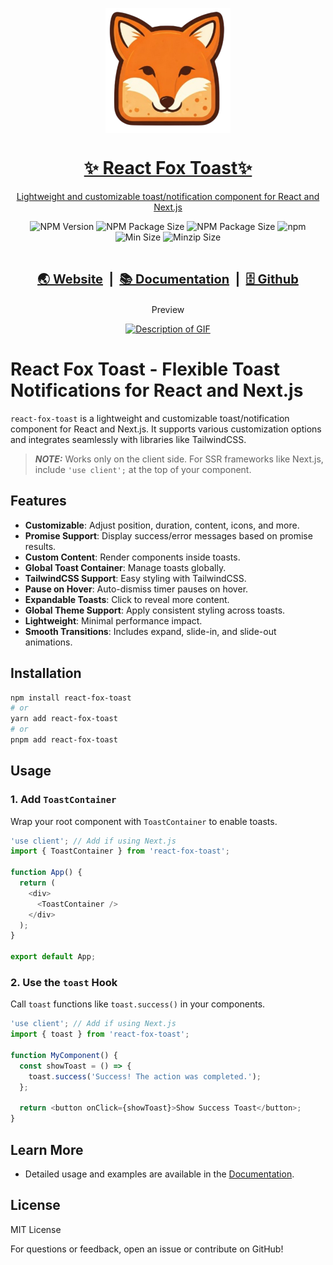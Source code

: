 <a href="https://react-fox-toast.com/">
<p align="center">
  <img src="./assets/fox_logo.png"  align="center" alt="fox logo" width="200px">
  <h1 align="center">✨ React Fox Toast✨</h1>
  <p align="center">
    Lightweight and customizable toast/notification component for React and Next.js
  </p>
</p>
</a>

<div align="center">
  <img src="https://badgen.net/npm/v/react-fox-toast" alt="NPM Version">
  <img src="https://packagephobia.com/badge?p=react-fox-toast" alt="NPM Package Size"> 
  <img src="https://badgen.net/static/license/MIT/yellow" alt="NPM Package Size">  
  <img src="https://img.shields.io/npm/dy/react-fox-toast.svg" alt="npm">    
</div>
<div align="center">
<img src="https://badgen.net/bundlephobia/min/react-fox-toast" alt="Min Size">  
<img src="https://badgen.net/bundlephobia/minzip/react-fox-toast" alt="Minzip Size"> 
</div>
<br />

<div align="center">
<h3 style="font-size: 20px"><strong>

<a href="https://react-fox-toast.com/">🌏 Website</a>
<span> &nbsp;|&nbsp; </span>
<a href="https://react-fox-toast.com//documentation/getting-started">📚 Documentation</a>
<span> &nbsp;|&nbsp; </span>
<a href="https://github.com/sanjayc208/react-fox-toast">🗄️ Github</a>
</strong>

</h3 >
</div>

<div align="center">
  <p>Preview</p>
  <a href="https://react-fox-toast.com/"><img src="./assets/rft-preview.gif" alt="Description of GIF"></a>
</div>

# React Fox Toast - Flexible Toast Notifications for React and Next.js

`react-fox-toast` is a lightweight and customizable toast/notification component for React and Next.js. It supports various customization options and integrates seamlessly with libraries like TailwindCSS.

> **_NOTE:_** Works only on the client side. For SSR frameworks like Next.js, include `'use client';` at the top of your component.

## Features

- **Customizable**: Adjust position, duration, content, icons, and more.
- **Promise Support**: Display success/error messages based on promise results.
- **Custom Content**: Render components inside toasts.
- **Global Toast Container**: Manage toasts globally.
- **TailwindCSS Support**: Easy styling with TailwindCSS.
- **Pause on Hover**: Auto-dismiss timer pauses on hover.
- **Expandable Toasts**: Click to reveal more content.
- **Global Theme Support**: Apply consistent styling across toasts.
- **Lightweight**: Minimal performance impact.
- **Smooth Transitions**: Includes expand, slide-in, and slide-out animations.

## Installation

```bash
npm install react-fox-toast
# or
yarn add react-fox-toast
# or
pnpm add react-fox-toast
```

## Usage

### 1. Add `ToastContainer`

Wrap your root component with `ToastContainer` to enable toasts.

```typescript
'use client'; // Add if using Next.js
import { ToastContainer } from 'react-fox-toast';

function App() {
  return (
    <div>
      <ToastContainer />
    </div>
  );
}

export default App;
```

### 2. Use the `toast` Hook

Call `toast` functions like `toast.success()` in your components.

```typescript
'use client'; // Add if using Next.js
import { toast } from 'react-fox-toast';

function MyComponent() {
  const showToast = () => {
    toast.success('Success! The action was completed.');
  };

  return <button onClick={showToast}>Show Success Toast</button>;
}
```

## Learn More

- Detailed usage and examples are available in the [Documentation](https://react-fox-toast.com/documentation/getting-started).

## License

MIT License

For questions or feedback, open an issue or contribute on GitHub!
